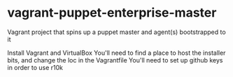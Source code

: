 vagrant-puppet-enterprise-master
=================

Vagrant project that spins up a puppet master and agent(s) bootstrapped to it

  Install Vagrant and VirtualBox
  You'll need to find a place to host the installer bits, and change the loc in the Vagrantfile
  You'll need to set up github keys in order to use r10k
